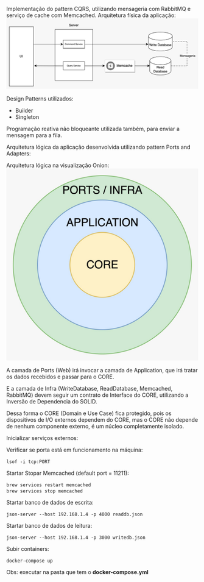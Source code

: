 Implementação do pattern CQRS, utilizando mensageria com RabbitMQ e serviço de cache com Memcached.
Arquitetura física da aplicação:
![obj](arquitetura.jpeg)

Design Patterns utilizados: 
- Builder
- Singleton

Programação reativa não bloqueante utilizada também, para enviar a mensagem para a fila.

Arquitetura lógica da aplicação desenvolvida utilizando pattern Ports and Adapters:

Arquitetura lógica na visualização Onion:
![obj](arquitetura-onion.jpeg)

A camada de Ports (Web) irá invocar a camada de Application, que irá tratar os dados recebidos e passar para o CORE.

E a camada de Infra (WriteDatabase, ReadDatabase, Memcached, RabbitMQ) devem seguir um contrato de Interface do CORE, utilizando a Inversão de Dependencia do SOLID.

Dessa forma o CORE (Domain e Use Case) fica protegido, pois os dispositivos de I/O externos dependem do CORE, mas o CORE não depende de nenhum componente externo, é um núcleo completamente isolado.

Inicializar serviços externos:

Verificar se porta está em funcionamento na máquina:
    
    lsof -i tcp:PORT

Startar Stopar Memcached (default port = 11211):

    brew services restart memcached
    brew services stop memcached

Startar banco de dados de escrita:
    
    json-server --host 192.168.1.4 -p 4000 readdb.json

Startar banco de dados de leitura:

    json-server --host 192.168.1.4 -p 3000 writedb.json

Subir containers:

    docker-compose up
Obs: executar na pasta que tem o **docker-compose.yml**